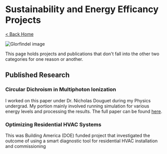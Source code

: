 # Sustainability and Energy Efficancy Projects

[< Back Home](/)

![Glorfindel image](/images/glorfindel.png)

This page holds projects and publications that don't fall into the other two categories for one reason or another.

## Published Research

### Circular Dichroism in Multiphoton Ionization

I worked on this paper under Dr. Nicholas Douguet during my Physics undergrad. My portion mainly involved running simulation for various energy levels and processing the results. The full paper can be found [here](https://www.nature.com/articles/s41598-024-75459-1).

### Optimizing Residential HVAC Systems

This was Building America (DOE) funded project that investigated the outcome of using a smart diagnostic tool for residential HVAC installation and commissioning 
